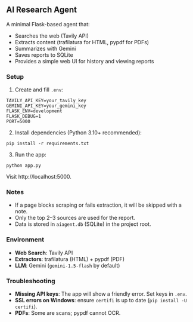 ## AI Research Agent

A minimal Flask-based agent that:
- Searches the web (Tavily API)
- Extracts content (trafilatura for HTML, pypdf for PDFs)
- Summarizes with Gemini
- Saves reports to SQLite
- Provides a simple web UI for history and viewing reports

### Setup
1. Create and fill `.env`:
```
TAVILY_API_KEY=your_tavily_key
GEMINI_API_KEY=your_gemini_key
FLASK_ENV=development
FLASK_DEBUG=1
PORT=5000
```

2. Install dependencies (Python 3.10+ recommended):
```
pip install -r requirements.txt
```

3. Run the app:
```
python app.py
```

Visit http://localhost:5000.

### Notes
- If a page blocks scraping or fails extraction, it will be skipped with a note.
- Only the top 2–3 sources are used for the report.
- Data is stored in `aiagent.db` (SQLite) in the project root.

### Environment
- **Web Search**: Tavily API
- **Extractors**: trafilatura (HTML) + pypdf (PDF)
- **LLM**: Gemini (`gemini-1.5-flash` by default)

### Troubleshooting
- **Missing API keys**: The app will show a friendly error. Set keys in `.env`.
- **SSL errors on Windows**: ensure `certifi` is up to date (`pip install -U certifi`).
- **PDFs**: Some are scans; pypdf cannot OCR.
